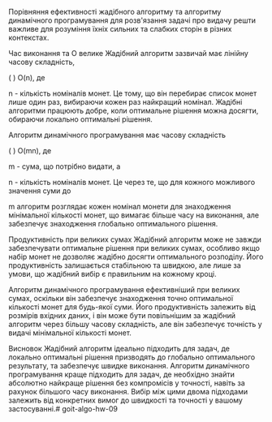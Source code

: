 Порівняння ефективності жадібного алгоритму та алгоритму динамічного програмування для розв'язання задачі про видачу решти важливе для розуміння їхніх сильних та слабких сторін в різних контекстах.

Час виконання та О велике
Жадібний алгоритм зазвичай має лінійну часову складність, 

(
)
O(n), де 

n - кількість номіналів монет. Це тому, що він перебирає список монет лише один раз, вибираючи кожен раз найкращий номінал. Жадібні алгоритми працюють добре, коли оптимальне рішення можна досягти, обираючи локально оптимальні рішення.

Алгоритм динамічного програмування має часову складність 

(
)
O(mn), де 

m - сума, що потрібно видати, а 

n - кількість номіналів монет. Це через те, що для кожного можливого значення суми до 

m алгоритм розглядає кожен номінал монети для знаходження мінімальної кількості монет, що вимагає більше часу на виконання, але забезпечує знаходження глобально оптимального рішення.

Продуктивність при великих сумах
Жадібний алгоритм може не завжди забезпечувати оптимальне рішення при великих сумах, особливо якщо набір монет не дозволяє жадібно досягти оптимального розподілу. Його продуктивність залишається стабільною та швидкою, але лише за умови, що жадібний вибір є правильним на кожному кроці.

Алгоритм динамічного програмування ефективніший при великих сумах, оскільки він забезпечує знаходження точно оптимальної кількості монет для будь-якої суми. Його продуктивність залежить від розмірів вхідних даних, і він може бути повільнішим за жадібний алгоритм через більшу часову складність, але він забезпечує точність у видачі мінімальної кількості монет.

Висновок
Жадібний алгоритм ідеально підходить для задач, де локально оптимальні рішення призводять до глобально оптимального результату, та забезпечує швидке виконання. Алгоритм динамічного програмування краще підходить для задач, де необхідно знайти абсолютно найкраще рішення без компромісів у точності, навіть за рахунок більшого часу виконання. Вибір між цими двома підходами залежить від конкретних вимог до швидкості та точності у вашому застосуванні.# goit-algo-hw-09
